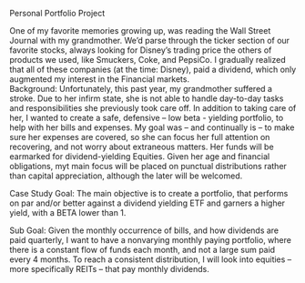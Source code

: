 Personal Portfolio Project

One of my favorite memories growing up, was reading the Wall Street Journal with my grandmother. We’d parse through the ticker section of our favorite stocks, always looking for Disney’s trading price the others of products we used, like Smuckers, Coke, and PepsiCo. I gradually realized that all of these companies (at the time: Disney), paid a dividend, which only augmented my interest in the Financial markets.   
Background: Unfortunately, this past year, my grandmother suffered a stroke. Due to her infirm state, she is not able to handle day-to-day tasks and responsibilities she previously took care off. 
In addition to taking care of her, I wanted to create a safe, defensive –  low beta - yielding portfolio, to help with her bills and expenses. 
My goal was – and continually is – to make sure her expenses are covered, so she can focus her full attention on recovering, and not worry about extraneous matters. 
Her funds will be earmarked for dividend-yielding Equities. Given her age and financial obligations, myt main focus will be placed on punctual distributions rather than capital appreciation, although the later will be welcomed. 

Case Study Goal: The main objective is to create a portfolio, that performs on par and/or better against a dividend yielding ETF and garners a higher yield, with a BETA lower than 1. 

Sub Goal: Given the monthly occurrence of bills, and how dividends are paid quarterly, I want to have a nonvarying monthly paying portfolio, where there is a constant flow of funds each month, and not a large sum paid every 4 months. To reach a consistent distribution, I will look into equities – more specifically REITs – that pay monthly dividends. 

